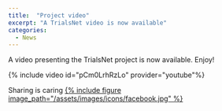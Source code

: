 ```yaml
---
title:  "Project video"
excerpt: "A TrialsNet video is now available"
categories: 
  - News
---
```


A video presenting the TrialsNet project is now available. Enjoy!

{% include video id="pCm0LrhRzLo" provider="youtube"%}

Sharing is caring
[{% include figure image_path="/assets/images/icons/facebook.jpg" %}](https://www.facebook.com/sharer.php?u=aaa)
